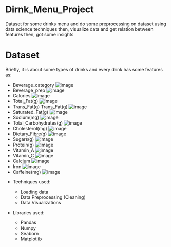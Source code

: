 # Dirnk_Menu_Project
Dataset for some drinks menu and do some preprocessing on dataset using data science techniques then, visualize data and get relation between features then, got some insights

# Dataset 
Briefly, it is about some types of drinks and every drink has some features as:
  - Beverage_category
  ![image](https://user-images.githubusercontent.com/41969303/181905741-02e83283-09cc-4849-90f1-1fbea8c2f3ce.png)
  - Beverage_prep
  ![image](https://user-images.githubusercontent.com/41969303/181905757-cf1eb138-b4a3-4e0b-aecb-e18e1761802f.png)
  - Calories
  ![image](https://user-images.githubusercontent.com/41969303/181905766-68eee01b-7b54-4f46-8d85-8758bc4297fe.png)
  - Total_Fat(g)
  ![image](https://user-images.githubusercontent.com/41969303/181905776-c06fe18c-bf04-4518-aa4a-4e067692eefa.png)
  - Trans_Fat(g)
  Trans_Fat(g)
  ![image](https://user-images.githubusercontent.com/41969303/181905791-86486b04-3161-48eb-bec6-83c1b34b6702.png)
  - Saturated_Fat(g)
  ![image](https://user-images.githubusercontent.com/41969303/181905802-2352aa98-0dd7-4213-8cff-c56263b7c674.png)
  - Sodium(mg)
  ![image](https://user-images.githubusercontent.com/41969303/181905806-568abd86-9d83-4d61-ad7d-bf79b40edf20.png)
  - Total_Carbohydrates(g)
  ![image](https://user-images.githubusercontent.com/41969303/181905816-8bd4e079-9765-449a-a447-f95fb4844e2f.png)
  - Cholesterol(mg)
  ![image](https://user-images.githubusercontent.com/41969303/181905826-ae83d632-2082-42f8-9c52-f1445d54d193.png)
  - Dietary_Fibre(g)
  ![image](https://user-images.githubusercontent.com/41969303/181905837-5ab821f5-86ed-40e3-96eb-91bb407e285b.png)
  - Sugars(g)
  ![image](https://user-images.githubusercontent.com/41969303/181905846-1b2faf21-6fd2-480e-a57a-3a168584b131.png)
  - Protein(g)
  ![image](https://user-images.githubusercontent.com/41969303/181905854-c8c39294-2edd-44b7-aa1c-29def14f4517.png)
  - Vitamin_A
  ![image](https://user-images.githubusercontent.com/41969303/181905861-7c9e9a83-7083-4f72-b3a1-13b7dd864384.png)
  - Vitamin_C
  ![image](https://user-images.githubusercontent.com/41969303/181905871-decb6b2b-f39c-43c0-8fbb-5a9d8860b3bd.png)
  - Calcium
  ![image](https://user-images.githubusercontent.com/41969303/181905882-cefdea74-92ba-4600-84fd-c13601067d6f.png)
  - Iron
  ![image](https://user-images.githubusercontent.com/41969303/181905895-1ec411da-4543-4bf0-ab11-81ef90aa8d18.png)
  - Caffeine(mg)
  ![image](https://user-images.githubusercontent.com/41969303/181905904-3cec04ef-f815-4642-871c-af04ac69c5b4.png)


* Techniques used:
  - Loading data
  - Data Preprocessing (Cleaning)
  - Data Visualizations 
  
* Libraries used:
  - Pandas
  - Numpy
  - Seaborn
  - Matplotlib
